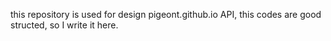 this repository is used for design pigeont.github.io API, this codes are good structed, so I write it here. 
